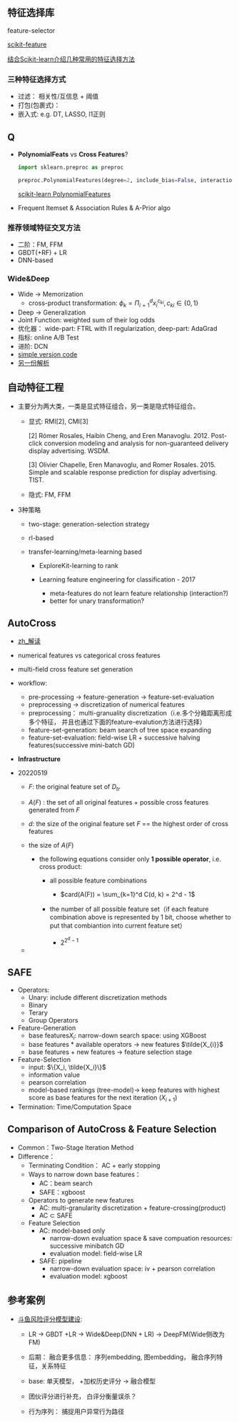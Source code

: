## 特征选择库

feature-selector

[scikit-feature](https://jundongl.github.io/scikit-feature/)

[结合Scikit-learn介绍几种常用的特征选择方法](https://www.cnblogs.com/hhh5460/p/5186226.html)

### 三种特征选择方式

- 过滤： 相关性/互信息 + 阈值
- 打包(包裹式)：
- 嵌入式: e.g. DT, LASSO, l1正则



## Q

- **PolynomialFeats** vs **Cross Features**?

  ```python
  import sklearn.preproc as preproc
  
  preproc.PolynomialFeatures(degree=2, include_bias=False, interaction_only=False).fir_transform(X)
  ```

  [scikit-learn PolynomialFeatures](https://scikit-learn.org/stable/modules/preprocessing.html#generating-polynomial-features)

- Frequent Itemset & Association Rules & A-Prior algo

### 推荐领域特征交叉方法

- 二阶：FM, FFM
- GBDT(+RF) + LR
- DNN-based

### Wide&Deep

- Wide -> Memorization
  - cross-product transformation: $\phi_k = \Pi_{i=1}^d{x_i^{c_{ki}}}, {c_{ki} \in \{0, 1\}}$
- Deep -> Generalization
- Joint Function: weighted sum of their log odds
- 优化器： wide-part: FTRL with l1 regularization, deep-part: AdaGrad
- 指标: online A/B Test
- 进阶: DCN
- [simple version code](https://zhuanlan.zhihu.com/p/334991736)
- [另一份解析](https://zhuanlan.zhihu.com/p/57247478)

## 自动特征工程

- 主要分为两大类，一类是显式特征组合，‍另一类是隐式特征组合。
  - 显式: RMI[2], CMI[3]
  
    [2] Rómer Rosales, Haibin Cheng, and Eren Manavoglu. 2012. Post-click conversion modeling and analysis for non-guaranteed delivery display advertising. WSDM.
  
    [3] Olivier Chapelle, Eren Manavoglu, and Romer Rosales. 2015. Simple and scalable response prediction for display advertising. TIST.
  
  - 隐式: FM, FFM
  
- 3种策略

  - two-stage: generation-selection strategy

  - rl-based

  - transfer-learning/meta-learning based

    - ExploreKit-learning to rank

    - Learning feature engineering for classification - 2017

      - meta-features do not learn feature relationship (interaction?)
      - better for unary transformation?

      

## AutoCross

- [zh_解读](https://segmentfault.com/a/1190000021328618?utm_source=sf-similar-article)
- numerical features vs categorical cross features
- multi-field cross feature set generation
- workflow:

  - pre-processing -> feature-generation -> feature-set-evaluation
  - preprocessing -> discretization of numerical features
  - preprocessing： multi-granuality discretization（i.e.多个分箱距离形成多个特征， 并且也通过下面的feature-evalution方法进行选择）
  - feature-set-generation: beam search of tree space expanding
  - feature-set-evaluation: field-wise LR + successive halving features(successive mini-batch GD)
- **Infrastructure**
- 20220519
  - $F$: the original feature set of $D_{tr}$
  - $A(F)$ : the set of all original features + possible cross features generated from $F$
  - $d$: the size of the original feature  set $F$ == the highest order of cross features
  - the size of $A(F)$
    - the following equations consider only **1 possible operator**, i.e. cross product:
      - all possible feature combinations 
        - $card(A(F)) = \sum_{k=1}^d C(d, k) = 2^d - 1$

      - the number of all possible feature set（if each feature combination above is represented by 1 bit, choose whether to put that combiantion into current feature set） 
        - $2^{2^d - 1}$

  - 


## SAFE

- Operators:
  - Unary: include different discretization methods
  - Binary
  - Terary
  - Group Operators
- Feature-Generation
  - base features$X_i$: narrow-down search space: using XGBoost
  - base features * available operators -> new features $\tilde{X_{i}}$
  - base features + new features -> feature selection stage
- Feature-Selection 
  - input: $\{X_i, \tilde{X_i}\}$
  - information value
  - pearson correlation
  - model-based rankings (tree-model)-> keep features with highest score as base features for the next iteration ($X_{i+1}$)
- Termination: Time/Computation Space

## Comparison of AutoCross & Feature Selection

- Common：Two-Stage Iteration Method
- Difference：
  - Terminating Condition： AC + early stopping
  - Ways to narrow down base features：
    - AC：beam search
    - SAFE：xgboost
  - Operators to generate new features
    - AC: multi-granularity discretization + feature-crossing(product)
    - AC $\subset$ SAFE
  - Feature Selection
    - AC: model-based only
      - narrow-down evaluation space & save compuation resources: successive minibatch GD 
      - evaluation model: field-wise LR
    - SAFE: pipeline
      - narrow-down evaluation space: iv + pearson correlation
      - evaluation model: xgboost



## 参考案例

- [斗鱼风险评分模型建设](https://mp.weixin.qq.com/s?__biz=MzU1NTMyOTI4Mw==&mid=2247547724&idx=1&sn=f233020e841cf168a5652a2243522f73&chksm=fbd78920cca000365a5808010447c13a4eb533669e5100005f637faf59378ee279c6cde2637f&scene=90&subscene=93&sessionid=1629119163&clicktime=1629119194&enterid=1629119194&ascene=56&devicetype=android-29&version=280009a0&nettype=WIFI&abtest_cookie=AAACAA%3D%3D&lang=zh_CN&exportkey=AST0EebSqiJ7C9PjdqGt7Jc%3D&pass_ticket=8iZEmdJUi5PH25pGpHCX8jKz0wOmP93TjRzrBFm9haA21kavCfJoYefEYS9Do%2FXM&wx_header=1):

  - LR -> GBDT +LR -> Wide&Deep(DNN + LR) -> DeepFM(Wide侧改为FM)
  - 后期： 融合更多信息： 序列embedding,  图embedding， 融合序列特征，关系特征

  - base: 单天模型， +加权历史评分 -> 融合模型
  - 团伙评分进行补充， 白评分衡量误杀？
  - 行为序列： 捕捉用户异常行为路径

